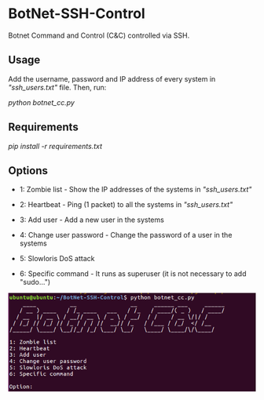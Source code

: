 # BotNet-SSH-Control
Botnet Command and Control (C&amp;C) controlled via SSH.

## Usage

Add the username, password and IP address of every system in *"ssh_users.txt"* file. Then, run:

*python botnet_cc.py*


## Requirements

*pip install -r requirements.txt*


## Options

- 1: Zombie list - Show the IP addresses of the systems in *"ssh_users.txt"*

- 2: Heartbeat - Ping (1 packet) to all the systems in *"ssh_users.txt"*

- 3: Add user - Add a new user in the systems

- 4: Change user password - Change the password of a user in the systems

- 5: Slowloris DoS attack 

- 6: Specific command - It runs as superuser (it is not necessary to add "sudo...")


![Screenshot](images/Screenshot_1.png)

